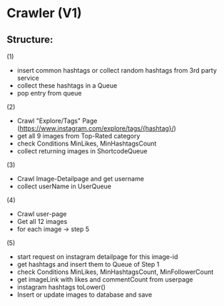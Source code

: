 # Crawler (V1)

## Structure:

(1)
  * insert common hashtags or collect random hashtags from 3rd party service
  * collect these hashtags in a Queue
  * pop entry from queue

(2)
  * Crawl "Explore/Tags" Page (https://www.instagram.com/explore/tags/{hashtag}/)
  * get all 9 images from Top-Rated category
  * check Conditions MinLikes, MinHashtagsCount
  * collect returning images in ShortcodeQueue

(3)
  * Crawl Image-Detailpage and get username 
  * collect userName in UserQueue

(4)
  * Crawl user-page
  * Get all 12 images
  * for each image -> step 5
  
(5)
  * start request on instagram detailpage for this image-id
  * get hashtags and insert them to Queue of Step 1
  * check Conditions MinLikes, MinHashtagsCount, MinFollowerCount
  * get imageLink with likes and commentCount from userpage
  * instagram hashtags toLower()
  * Insert or update images to database and save

